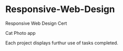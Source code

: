 # Responsive-Web-Design
Responsive Web Design Cert

Cat Photo app

Each project displays furthur use of tasks completed.

